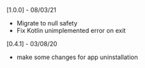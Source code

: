 [1.0.0] - 08/03/21

- Migrate to null safety
- Fix Kotlin unimplemented error on exit

[0.4.1] - 03/08/20

* make some changes for app uninstallation
